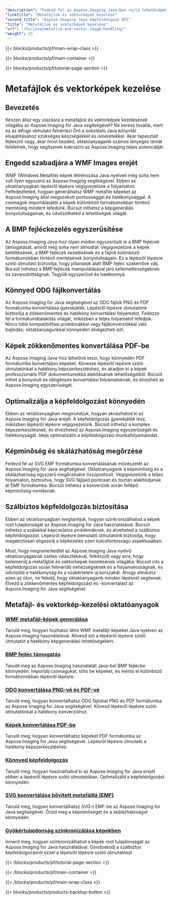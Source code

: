 ```yaml
---
"description": "Fedezd fel az Aspose.Imaging Java-ban rejlő lehetőségeket lépésről lépésre bemutató oktatóanyagaink segítségével. Hozz létre WMF metafájl-képeket, kezelj BMP fejléceket és sok mást könnyedén."
"linktitle": "Metafájlok és vektorképek kezelése"
"second_title": "Aspose.Imaging Java képfeldolgozó API"
"title": "Metafájlok és vektorképek kezelése"
"url": "/hu/java/metafile-and-vector-image-handling/"
"weight": 23
---
```


{{< blocks/products/pf/main-wrap-class >}}

{{< blocks/products/pf/main-container >}}

{{< blocks/products/pf/tutorial-page-section >}}

# Metafájlok és vektorképek kezelése

## Bevezetés

Készen állsz egy utazásra a metafájlok és vektorképek kezelésének világába az Aspose.Imaging for Java segítségével? Ne keress tovább, mert ez az átfogó útmutató felvértezi Önt a sokoldalú Java könyvtár elsajátításához szükséges készségekkel és ismeretekkel. Akár tapasztalt fejlesztő vagy, akár most kezded, oktatóanyagaink számos lényeges témát felölelnek, hogy segítsenek kiaknázni az Aspose.Imaging teljes potenciálját.

## Engedd szabadjára a WMF Images erejét

WMF (Windows Metafile) képek létrehozása Java nyelven még soha nem volt ilyen egyszerű az Aspose.Imaging segítségével. Ebben az oktatóanyagban lépésről lépésre végigvezetünk a folyamaton. Felfedezheted, hogyan generálhatsz WMF metafile képeket az Aspose.Imaging által megszokott pontossággal és hatékonysággal. A csomagok importálásától a képek különböző formátumokban történő mentéséig mindent lefedünk. Búcsút inthetsz a képgenerálás bonyolultságainak, és üdvözölheted a lehetőségek világát.

## A BMP fejléckezelés egyszerűsítése

Az Aspose.Imaging Java-hoz olyan módon egyszerűsíti le a BMP fejlécek támogatását, amiről még soha nem álmodtál. Végigvezetünk a képek betöltésének, a BMP fejlécek kezelésének és a fájlok különböző formátumokban történő mentésének bonyolultságain. Ez a lépésről lépésre szóló útmutató biztosítja, hogy pillanatok alatt BMP fejléc szakértővé válj. Búcsút inthetsz a BMP fejlécek manipulálásával járó kellemetlenségeknek és zavarodottságnak. Tegyük egyszerűvé és hatékonnyá.

## Könnyed ODG fájlkonvertálás

Az Aspose.Imaging for Java segítségével az ODG fájlok PNG és PDF formátumba konvertálása gyerekjáték. Lépésről lépésre útmutatónk biztosítja a zökkenőmentes és hatékony konvertálási folyamatot. Fedezze fel a formátumátalakítás világát, miközben a teljes folyamatot lefedjük. Nincs több kompatibilitási problémákkal vagy fájlkonverziókkal való bajlódás; oktatóanyagunkkal könnyedén elvégezheti ezt.

## Képek zökkenőmentes konvertálása PDF-be

Az Aspose.Imaging Java-hoz lehetővé teszi, hogy könnyedén PDF formátumba konvertáljon képeket. Kövesse lépésről lépésre szóló útmutatónkat a hatékony képszerkesztéshez, és akadjon ki a képek professzionális PDF dokumentumokká alakításának lehetőségeiből. Búcsút inthet a bonyolult és időigényes konvertálási folyamatoknak, és élvezheti az Aspose.Imaging egyszerűségét.

## Optimalizálja a képfeldolgozást könnyedén

Ebben az oktatóanyagban megmutatjuk, hogyan aknázhatod ki az Aspose.Imaging for Java erejét. A képfeldolgozás gyerekjáték lesz, miközben lépésről lépésre végigvezetünk. Búcsút inthetsz a komplex képszerkesztésnek, és élvezheted az Aspose.Imaging egyszerűségét és hatékonyságát. Ideje optimalizálni a képfeldolgozási munkafolyamatodat.

## Képminőség és skálázhatóság megőrzése

Fedezd fel az SVG EMF formátumba konvertálásának művészetét az Aspose.Imaging for Java segítségével. Oktatóanyagunk a képminőség és a skálázhatóság egyszerű megőrzésére összpontosít. Végigvezetünk a teljes folyamaton, biztosítva, hogy SVG fájljaid pontosan és tisztán alakítódjanak át EMF formátumba. Búcsút inthetsz a konverziók során fellépő képminőség-romlásnak.

## Szálbiztos képfeldolgozás biztosítása

Ebben az oktatóanyagban megtanítjuk, hogyan szinkronizálhatod a képek root tulajdonságát az Aspose.Imaging for Java használatával. Búcsút inthetsz a szálakkal kapcsolatos problémáknak, és átveheted a szálbiztos képfeldolgozást. Lépésről lépésre bemutató útmutatónk biztosítja, hogy magabiztosan eligazodj a képkezelés ezen kulcsfontosságú aspektusában.

Most, hogy megismerkedtél az Aspose.Imaging Java nyelvű oktatóanyagainak széles választékával, felkészült vagy arra, hogy belemerülj a metafájlok és vektorképek kezelésének világába. Búcsút ints a képfeldolgozás során felmerülő nehézségeknek és a folyamatosságnak, és üdvözöld a hatékonyság és a szakértelem új korszakát. Ahogy elindulsz ezen az úton, ne feledd, hogy oktatóanyagaink minden lépésnél segítenek. Élvezd a zökkenőmentes képfeldolgozást és -konvertálást az Aspose.Imaging for Java segítségével.
## Metafájl- és vektorkép-kezelési oktatóanyagok
### [WMF metafájl-képek generálása](./generate-wmf-metafile-images/)
Tanuld meg, hogyan hozhatsz létre WMF metafájl-képeket Java nyelven az Aspose.Imaging használatával. Kövesd ezt a lépésről lépésre szóló útmutatót a hatékony képgenerálási lehetőségekért.
### [BMP fejléc támogatás](./bmp-header-support/)
Tanuld meg az Aspose.Imaging használatát Java-ból BMP fejlécbe könnyedén. Importálj csomagokat, tölts be képeket, és ments el különböző formátumokban lépésről lépésre.
### [ODG konvertálása PNG-vé és PDF-vé](./odg-file-format-support/)
Tanuld meg, hogyan konvertálhatsz ODG fájlokat PNG és PDF formátumba az Aspose.Imaging for Java segítségével. Kövesd lépésről lépésre szóló útmutatónkat a hatékony konverzióhoz.
### [Képek konvertálása PDF-be](./pdf-dpi-settings-configuration/)
Tanuld meg, hogyan konvertálhatsz képeket PDF formátumba az Aspose.Imaging for Java segítségével. Lépésről lépésre útmutató a hatékony képszerkesztéshez.
### [Könnyed képfeldolgozás](./otg-file-format-support/)
Tanuld meg, hogyan használhatod ki az Aspose.Imaging for Java erejét ebben a lépésről lépésre szóló útmutatóban. Optimalizáld a képfeldolgozást könnyedén.
### [SVG konvertálása bővített metafájllá (EMF)](./convert-svg-to-enhanced-metafile/)
Tanuld meg, hogyan konvertálhatsz SVG-t EMF-be az Aspose.Imaging for Java segítségével. Őrizd meg a képminőséget és a skálázhatóságot könnyedén.
### [Gyökértulajdonság szinkronizálása képekben](./synchronize-root-property-in-images/)
Ismerd meg, hogyan szinkronizálhatod a képek root tulajdonságát az Aspose.Imaging for Java használatával. Gondoskodj a szálbiztos képfeldolgozásról ezzel a lépésről lépésre szóló útmutatóval.

{{< /blocks/products/pf/tutorial-page-section >}}

{{< /blocks/products/pf/main-container >}}

{{< /blocks/products/pf/main-wrap-class >}}

{{< blocks/products/products-backtop-button >}}